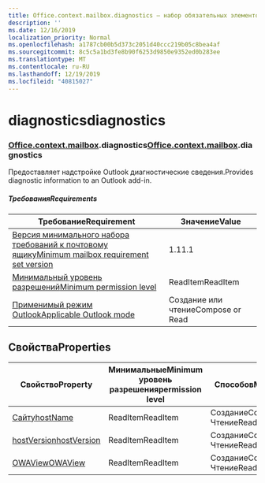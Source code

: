 ```yaml
---
title: Office.context.mailbox.diagnostics — набор обязательных элементов 1.1
description: ''
ms.date: 12/16/2019
localization_priority: Normal
ms.openlocfilehash: a1787cb00b5d373c2051d40ccc219b05c8bea4af
ms.sourcegitcommit: 8c5c5a1bd3fe8b90f6253d9850e9352ed0b283ee
ms.translationtype: MT
ms.contentlocale: ru-RU
ms.lasthandoff: 12/19/2019
ms.locfileid: "40815027"
---
```

# <a name="diagnostics"></a><span data-ttu-id="36537-102">diagnostics</span><span class="sxs-lookup"><span data-stu-id="36537-102">diagnostics</span></span>

### <a name="officeofficemdcontextofficecontextmdmailboxofficecontextmailboxmddiagnostics"></a><span data-ttu-id="36537-103">[Office](office.md)[.context](office.context.md)[.mailbox](office.context.mailbox.md).diagnostics</span><span class="sxs-lookup"><span data-stu-id="36537-103">[Office](office.md)[.context](office.context.md)[.mailbox](office.context.mailbox.md).diagnostics</span></span>

<span data-ttu-id="36537-104">Предоставляет надстройке Outlook диагностические сведения.</span><span class="sxs-lookup"><span data-stu-id="36537-104">Provides diagnostic information to an Outlook add-in.</span></span>

##### <a name="requirements"></a><span data-ttu-id="36537-105">Требования</span><span class="sxs-lookup"><span data-stu-id="36537-105">Requirements</span></span>

|<span data-ttu-id="36537-106">Требование</span><span class="sxs-lookup"><span data-stu-id="36537-106">Requirement</span></span>| <span data-ttu-id="36537-107">Значение</span><span class="sxs-lookup"><span data-stu-id="36537-107">Value</span></span>|
|---|---|
|[<span data-ttu-id="36537-108">Версия минимального набора требований к почтовому ящику</span><span class="sxs-lookup"><span data-stu-id="36537-108">Minimum mailbox requirement set version</span></span>](../../requirement-sets/outlook-api-requirement-sets.md)| <span data-ttu-id="36537-109">1.1</span><span class="sxs-lookup"><span data-stu-id="36537-109">1.1</span></span>|
|[<span data-ttu-id="36537-110">Минимальный уровень разрешений</span><span class="sxs-lookup"><span data-stu-id="36537-110">Minimum permission level</span></span>](/outlook/add-ins/understanding-outlook-add-in-permissions)| <span data-ttu-id="36537-111">ReadItem</span><span class="sxs-lookup"><span data-stu-id="36537-111">ReadItem</span></span>|
|[<span data-ttu-id="36537-112">Применимый режим Outlook</span><span class="sxs-lookup"><span data-stu-id="36537-112">Applicable Outlook mode</span></span>](/outlook/add-ins/#extension-points)| <span data-ttu-id="36537-113">Создание или чтение</span><span class="sxs-lookup"><span data-stu-id="36537-113">Compose or Read</span></span>|

## <a name="properties"></a><span data-ttu-id="36537-114">Свойства</span><span class="sxs-lookup"><span data-stu-id="36537-114">Properties</span></span>

| <span data-ttu-id="36537-115">Свойство</span><span class="sxs-lookup"><span data-stu-id="36537-115">Property</span></span> | <span data-ttu-id="36537-116">Минимальные</span><span class="sxs-lookup"><span data-stu-id="36537-116">Minimum</span></span><br><span data-ttu-id="36537-117">уровень разрешения</span><span class="sxs-lookup"><span data-stu-id="36537-117">permission level</span></span> | <span data-ttu-id="36537-118">Способов</span><span class="sxs-lookup"><span data-stu-id="36537-118">Modes</span></span> | <span data-ttu-id="36537-119">Тип возвращаемых данных</span><span class="sxs-lookup"><span data-stu-id="36537-119">Return type</span></span> | <span data-ttu-id="36537-120">Минимальные</span><span class="sxs-lookup"><span data-stu-id="36537-120">Minimum</span></span><br><span data-ttu-id="36537-121">набор требований</span><span class="sxs-lookup"><span data-stu-id="36537-121">requirement set</span></span> |
|---|---|---|---|:---:|
| [<span data-ttu-id="36537-122">Сайту</span><span class="sxs-lookup"><span data-stu-id="36537-122">hostName</span></span>](/javascript/api/outlook/office.diagnostics?view=outlook-js-1.1#hostname) | <span data-ttu-id="36537-123">ReadItem</span><span class="sxs-lookup"><span data-stu-id="36537-123">ReadItem</span></span> | <span data-ttu-id="36537-124">Создание</span><span class="sxs-lookup"><span data-stu-id="36537-124">Compose</span></span><br><span data-ttu-id="36537-125">Чтение</span><span class="sxs-lookup"><span data-stu-id="36537-125">Read</span></span> | <span data-ttu-id="36537-126">String</span><span class="sxs-lookup"><span data-stu-id="36537-126">String</span></span> | [<span data-ttu-id="36537-127">1.1</span><span class="sxs-lookup"><span data-stu-id="36537-127">1.1</span></span>](../requirement-set-1.1/outlook-requirement-set-1.1.md) |
| [<span data-ttu-id="36537-128">hostVersion</span><span class="sxs-lookup"><span data-stu-id="36537-128">hostVersion</span></span>](/javascript/api/outlook/office.diagnostics?view=outlook-js-1.1#hostversion) | <span data-ttu-id="36537-129">ReadItem</span><span class="sxs-lookup"><span data-stu-id="36537-129">ReadItem</span></span> | <span data-ttu-id="36537-130">Создание</span><span class="sxs-lookup"><span data-stu-id="36537-130">Compose</span></span><br><span data-ttu-id="36537-131">Чтение</span><span class="sxs-lookup"><span data-stu-id="36537-131">Read</span></span> | <span data-ttu-id="36537-132">String</span><span class="sxs-lookup"><span data-stu-id="36537-132">String</span></span> | [<span data-ttu-id="36537-133">1.1</span><span class="sxs-lookup"><span data-stu-id="36537-133">1.1</span></span>](../requirement-set-1.1/outlook-requirement-set-1.1.md) |
| [<span data-ttu-id="36537-134">OWAView</span><span class="sxs-lookup"><span data-stu-id="36537-134">OWAView</span></span>](/javascript/api/outlook/office.diagnostics?view=outlook-js-1.1#owaview) | <span data-ttu-id="36537-135">ReadItem</span><span class="sxs-lookup"><span data-stu-id="36537-135">ReadItem</span></span> | <span data-ttu-id="36537-136">Создание</span><span class="sxs-lookup"><span data-stu-id="36537-136">Compose</span></span><br><span data-ttu-id="36537-137">Чтение</span><span class="sxs-lookup"><span data-stu-id="36537-137">Read</span></span> | <span data-ttu-id="36537-138">String</span><span class="sxs-lookup"><span data-stu-id="36537-138">String</span></span> | [<span data-ttu-id="36537-139">1.1</span><span class="sxs-lookup"><span data-stu-id="36537-139">1.1</span></span>](../requirement-set-1.1/outlook-requirement-set-1.1.md) |
